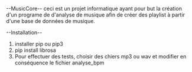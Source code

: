 --MusicCore--
ceci est un projet informatique ayant pour but la création d'un programe de d'analyse de musique afin de créer des playlist à partir d'une base de données de musique.

--Installation--
1) installer pip ou pip3
2) pip install librosa
3) Pour effectuer des tests, choisir des chiers mp3 ou wav et modifier en conséquence le fichier analyse_bpm